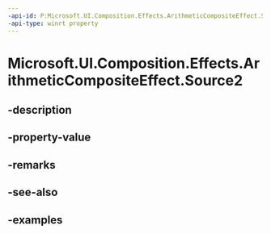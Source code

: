 ```yaml
---
-api-id: P:Microsoft.UI.Composition.Effects.ArithmeticCompositeEffect.Source2
-api-type: winrt property
---
```


<!-- Property syntax.
public IGraphicsEffectSource Source2 { get;  set; }
-->

# Microsoft.UI.Composition.Effects.ArithmeticCompositeEffect.Source2

## -description

## -property-value

## -remarks

## -see-also

## -examples

